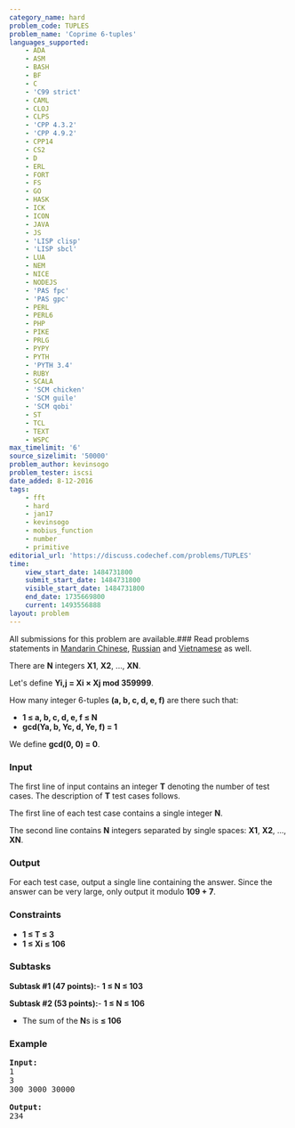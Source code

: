 ```yaml
---
category_name: hard
problem_code: TUPLES
problem_name: 'Coprime 6-tuples'
languages_supported:
    - ADA
    - ASM
    - BASH
    - BF
    - C
    - 'C99 strict'
    - CAML
    - CLOJ
    - CLPS
    - 'CPP 4.3.2'
    - 'CPP 4.9.2'
    - CPP14
    - CS2
    - D
    - ERL
    - FORT
    - FS
    - GO
    - HASK
    - ICK
    - ICON
    - JAVA
    - JS
    - 'LISP clisp'
    - 'LISP sbcl'
    - LUA
    - NEM
    - NICE
    - NODEJS
    - 'PAS fpc'
    - 'PAS gpc'
    - PERL
    - PERL6
    - PHP
    - PIKE
    - PRLG
    - PYPY
    - PYTH
    - 'PYTH 3.4'
    - RUBY
    - SCALA
    - 'SCM chicken'
    - 'SCM guile'
    - 'SCM qobi'
    - ST
    - TCL
    - TEXT
    - WSPC
max_timelimit: '6'
source_sizelimit: '50000'
problem_author: kevinsogo
problem_tester: iscsi
date_added: 8-12-2016
tags:
    - fft
    - hard
    - jan17
    - kevinsogo
    - mobius_function
    - number
    - primitive
editorial_url: 'https://discuss.codechef.com/problems/TUPLES'
time:
    view_start_date: 1484731800
    submit_start_date: 1484731800
    visible_start_date: 1484731800
    end_date: 1735669800
    current: 1493556888
layout: problem
---
```

All submissions for this problem are available.###  Read problems statements in [Mandarin Chinese](http://www.codechef.com/download/translated/JAN17/mandarin/TUPLES.pdf), [Russian](http://www.codechef.com/download/translated/JAN17/russian/TUPLES.pdf) and [Vietnamese](http://www.codechef.com/download/translated/JAN17/vietnamese/TUPLES.pdf) as well.

There are **N** integers **X1**, **X2**, ..., **XN**.

Let's define **Yi,j = Xi × Xj mod 359999**.

How many integer 6-tuples **(a, b, c, d, e, f)** are there such that:

- **1 ≤ a, b, c, d, e, f ≤ N**
- **gcd(Ya, b, Yc, d, Ye, f) = 1**

We define **gcd(0, 0) = 0**.

### Input

The first line of input contains an integer **T** denoting the number of test cases. The description of **T** test cases follows.

The first line of each test case contains a single integer **N**.

The second line contains **N** integers separated by single spaces: **X1**, **X2**, ..., **XN**.

### Output

For each test case, output a single line containing the answer. Since the answer can be very large, only output it modulo **109 + 7**.

### Constraints

- **1 ≤ T ≤ 3**
- **1 ≤ Xi ≤ 106**

### Subtasks

**Subtask #1 (47 points):**- **1 ≤ N ≤ 103**

**Subtask #2 (53 points):**- **1 ≤ N ≤ 106**
- The sum of the **N**s is **≤ 106**

### Example

<pre><b>Input:</b>
<tt>1
3
300 3000 30000
</tt>
<b>Output:</b>
<tt>234</tt>
</pre>